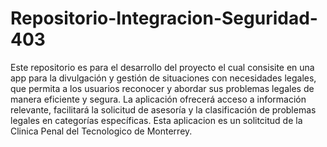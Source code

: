 # Repositorio-Integracion-Seguridad-403

Este repositorio es para el desarrollo del proyecto el cual consisite en una app para la divulgación y gestión de situaciones con necesidades legales, que permita a los usuarios reconocer y abordar sus problemas legales de manera eficiente y segura. La aplicación ofrecerá acceso a información relevante, facilitará la solicitud de asesoría y la clasificación de problemas legales en categorías específicas. Esta aplicacion es un solitcitud de la Clinica Penal del Tecnologico de Monterrey.
